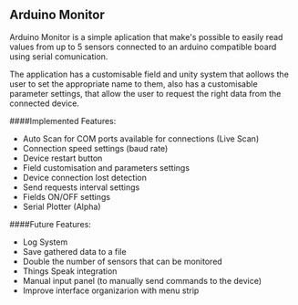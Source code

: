 ## Arduino Monitor
Arduino Monitor is a simple aplication that make's possible to easily read values from up to 5 sensors connected to an arduino compatible board
using serial comunication.

The application has a customisable field and unity system that aollows the user to set the appropriate name to them, also has a customisable
parameter settings, that allow the user to request the right data from the connected device.

####Implemented Features:

* Auto Scan for COM ports available for connections (Live Scan)
* Connection speed settings (baud rate)
* Device restart button
* Field customisation and parameters settings
* Device connection lost detection
* Send requests interval settings
* Fields ON/OFF settings
* Serial Plotter (Alpha)

####Future Features:

* Log System
* Save gathered data to a file
* Double the number of sensors that can be monitored
* Things Speak integration
* Manual input panel (to manually send commands to the device)
* Improve interface organizarion with menu strip
